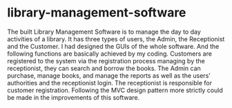 # library-management-software
The built Library Management Software is to manage the day to day activities of a library. It has three types of users, the Admin, the Receptionist and the Customer. I had designed the GUIs of the whole software. And the following functions are basically achieved by my coding. Customers are registered to the system via the registration process managing by the receptionist, they can search and borrow the books. The Admin can purchase, manage books, and manage the reports as well as the users’ authorities and the receptionist login. The receptionist is responsible for customer registration. Following the MVC design pattern more strictly could be made in the improvements of this software. 
